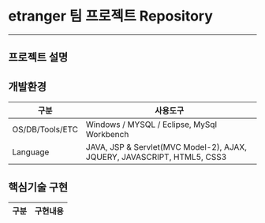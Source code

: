 # etranger 팀 프로젝트 Repository
---------------------------------

## 프로젝트 설명

## 개발환경
구분|사용도구
--|----
OS/DB/Tools/ETC|Windows / MYSQL / Eclipse, MySql Workbench
Language|JAVA, JSP & Servlet(MVC Model-2), AJAX, JQUERY, JAVASCRIPT, HTML5, CSS3

## 핵심기술 구현
구분|구현내용
------------|----
